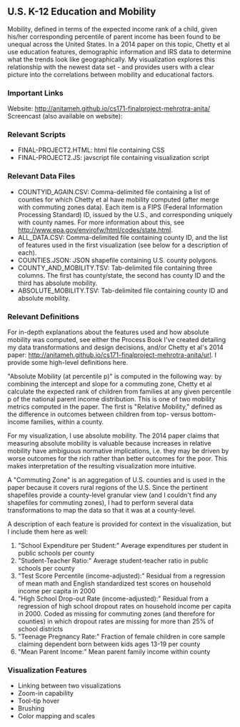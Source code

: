 ## U.S. K-12 Education and Mobility

Mobility, defined in terms of the expected income rank of a child, given his/her corresponding percentile of parent income has been found to be unequal across the United States. In a 2014 paper on this topic, Chetty et al use education features, demographic information and IRS data to determine what the trends look like geographically. My visualization explores this relationship with the newest data set - and provides users with a clear picture into the correlations between mobility and educational factors.

### Important Links

Website: http://anitameh.github.io/cs171-finalproject-mehrotra-anita/
Screencast (also available on website): 

### Relevant Scripts
 
 * FINAL-PROJECT2.HTML: html file containing CSS
 * FINAL-PROJECT2.JS: javscript file containing visualization script

### Relevant Data Files

 * COUNTYID_AGAIN.CSV: Comma-delimited file containing a list of counties for which Chetty et al have mobility computed (after merge with commuting zones data). Each item is a FIPS (Federal Information Processing Standard) ID, issued by the U.S., and corresponding uniquely with county names. For more information about this, see http://www.epa.gov/envirofw/html/codes/state.html.
 * ALL_DATA.CSV: Comma-delimited file containing county ID, and the list of features used in the first visualization (see below for a description of each).
 * COUNTIES.JSON: JSON shapefile containing U.S. county polygons.
 * COUNTY_AND_MOBILITY.TSV: Tab-delimited file containing three columns. The first has county/state, the second has county ID and the third has absolute mobility.
 * ABSOLUTE_MOBILITY.TSV: Tab-delimited file containing county ID and absolute mobility.

### Relevant Definitions

For in-depth explanations about the features used and how absolute mobility was computed, see either the Process Book I've created detailing my data transformations and design decisions, and/or Chetty et al's 2014 paper: http://anitameh.github.io/cs171-finalproject-mehrotra-anita/url. I provide some high-level definitions here.

"Absolute Mobility (at percentile p)" is computed in the following way: by combining the intercept and slope for a commuting zone, Chetty et al calculate the expected rank of children from families at any given percentile p of the national parent income distribution. This is one of two mobility metrics computed in the paper. The first is "Relative Mobility," defined as the difference in outcomes between children from top- versus bottom-income families, within a county. 

For my visualization, I use absolute mobility. The 2014 paper claims that measuring absolute mobility is valuable because increases in relative mobility have ambiguous normative implications, i.e. they may be driven by worse outcomes for the rich rather than better outcomes for the poor. This makes interpretation of the resulting visualization more intuitive.

A "Commuting Zone" is an aggregation of U.S. counties and is used in the paper because it covers rural regions of the U.S. Since the pertinent shapefiles provide a county-level granular view (and I couldn't find any shapefiles for commuting zones), I had to perform several data transformations to map the data so that it was at a county-level.

A description of each feature is provided for context in the visualization, but I include them here as well:

1. "School Expenditure per Student:" Average expenditures per student in public schools per county
2. "Student-Teacher Ratio:" Average student-teacher ratio in public schools per county
3. "Test Score Percentile (income-adjusted):" Residual from a regression of mean math and English standardized test scores on household income per capita in 2000
4. "High School Drop-out Rate (income-adjusted):" Residual from a regression of high school dropout rates on household income per capita in 2000. Coded as missing for commuting zones (and therefore for counties) in which dropout rates are missing for more than 25% of school districts
5. "Teenage Pregnancy Rate:" Fraction of female children in core sample claiming dependent born between kids ages 13-19 per county
6. "Mean Parent Income:" Mean parent family income within county

### Visualization Features

* Linking between two visualizations
* Zoom-in capability
* Tool-tip hover
* Brushing
* Color mapping and scales


